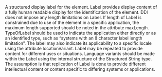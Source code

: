 A structured display label for the element. Label provides display content of a fully human readable display for the identification of the element. DDI does not impose any length limitations on Label. If length of Label is constrained due to use of the element in a specific application, the maximum length supported should be noted in the attribute maxLength. TypeOfLabel should be used to indicate the application either directly or as an identified type, such as “systems with an 8 character label length limitation”. The label may also indicate its applicability to a specific locale using the attribute locationVariant. Label may be repeated to provide content for different uses or situations. Language variants should be made within the Label using the internal structure of the Structured String type. The assumption is that replication of Label is done to provide different intellectual content or content specific to differing systems or applications.